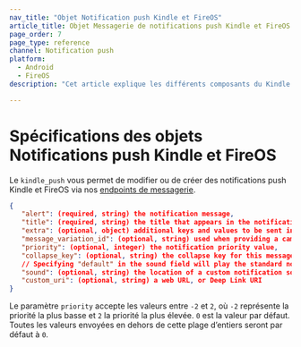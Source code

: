 ```yaml
---
nav_title: "Objet Notification push Kindle et FireOS"
article_title: Objet Messagerie de notifications push Kindle et FireOS
page_order: 7
page_type: reference
channel: Notification push
platform:
  - Android
  - FireOS
description: "Cet article explique les différents composants du Kindle et de l’objet Notification push FireOS de Braze."

---
```


# Spécifications des objets Notifications push Kindle et FireOS

Le `kindle_push` vous permet de modifier ou de créer des notifications push Kindle et FireOS via nos [endpoints de messagerie]({{site.baseurl}}/api/endpoints/messaging).

```json
{
   "alert": (required, string) the notification message,
   "title": (required, string) the title that appears in the notification drawer,
   "extra": (optional, object) additional keys and values to be sent in the push,
   "message_variation_id": (optional, string) used when providing a campaign_id to specify which message variation this message should be tracked under (must be an Kindle/FireOS Push Message),
   "priority": (optional, integer) the notification priority value,
   "collapse_key": (optional, string) the collapse key for this message,
   // Specifying "default" in the sound field will play the standard notification sound
   "sound": (optional, string) the location of a custom notification sound within the app,
   "custom_uri": (optional, string) a web URL, or Deep Link URI
}
```

Le paramètre `priority` accepte les valeurs entre `-2` et `2`, où `-2` représente la priorité la plus basse et `2` la priorité la plus élevée. `0` est la valeur par défaut. Toutes les valeurs envoyées en dehors de cette plage d’entiers seront par défaut à `0`.

